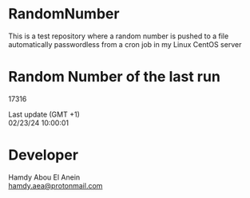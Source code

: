 # RandomNumber    
This is a test repository where a random number is pushed to a file automatically passwordless from a cron job in my Linux CentOS server    
# Random Number of the last run   
17316
      
Last update (GMT +1)    
02/23/24 10:00:01
# Developer    
Hamdy Abou El Anein   
hamdy.aea@protonmail.com
